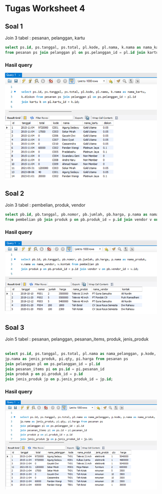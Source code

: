 # Tugas Worksheet 4

## Soal 1
Join 3 tabel : pesanan, pelanggan, kartu
```sql
select ps.id, ps.tanggal, ps.total, pl.kode, pl.nama, k.nama as nama_kartu, k.diskon
from pesanan ps join pelanggan pl on ps.pelanggan_id = pl.id join kartu k on pl.kartu_id = k.id;
```
### Hasil query
![Soal 1](./images/ft1.png)



## Soal 2
Join 3 tabel : pembelian, produk, vendor
```sql
select pb.id, pb.tanggal, pb.nomor, pb.jumlah, pb.harga, p.nama as nama_produk, v.nama as nama_vendor, v.kontak 
from pembelian pb join produk p on pb.produk_id = p.id join vendor v on pb.vendor_id = v.id;
```
### Hasil query
![Soal 2](./images/ft2.png)



## Soal 3
Join 5 tabel : pesanan, pelanggan, pesanan_items, produk, jenis_produk
```sql

select ps.id, ps.tanggal, ps.total, pl.nama as nama_pelanggan, p.kode, p.nama as nama_produk,
jp.nama as jenis_produk, pi.qty, pi.harga from pesanan ps 
join pelanggan pl on ps.pelanggan_id = pl.id
join pesanan_items pi on ps.id = pi.pesanan_id
join produk p on pi.produk_id = p.id
join jenis_produk jp on p.jenis_produk_id = jp.id;

```
### Hasil query
![Soal 3](./images/ft3.png)